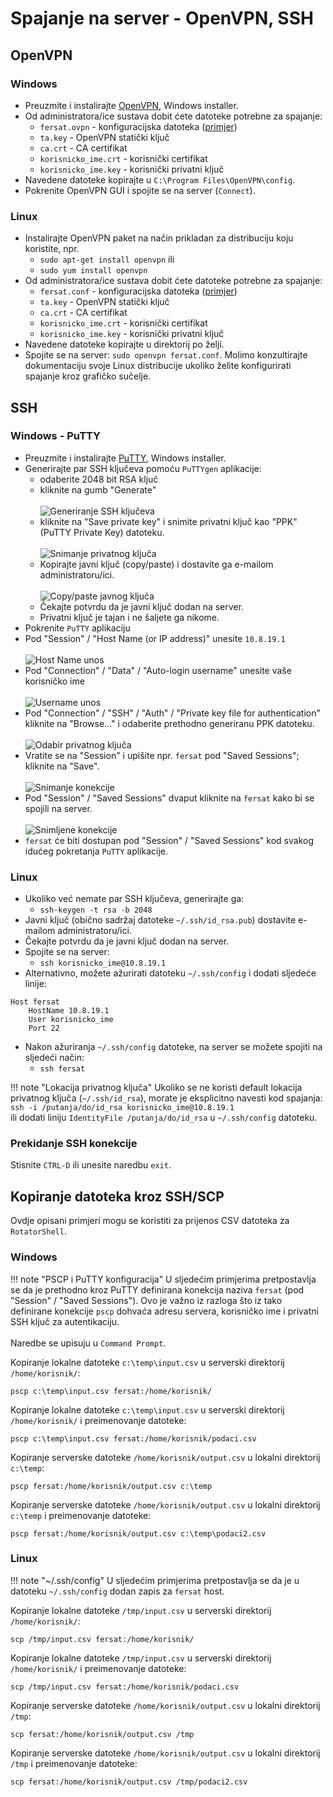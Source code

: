 # Spajanje na server - OpenVPN, SSH

## OpenVPN

### Windows

- Preuzmite i instalirajte [OpenVPN](https://openvpn.net/community-downloads/), Windows installer.
- Od administratora/ice sustava dobit ćete datoteke potrebne za spajanje:
    - `fersat.ovpn` - konfiguracijska datoteka ([primjer](assets/files/openvpn/fersat_win_primjer.ovpn))
    - `ta.key` - OpenVPN statički ključ
    - `ca.crt` - CA certifikat
    - `korisnicko_ime.crt` - korisnički certifikat
    - `korisnicko_ime.key` - korisnički privatni ključ
- Navedene datoteke kopirajte u `C:\Program Files\OpenVPN\config`.
- Pokrenite OpenVPN GUI i spojite se na server (`Connect`).

### Linux

- Instalirajte OpenVPN paket na način prikladan za distribuciju koju koristite, npr.
    - `sudo apt-get install openvpn` ili 
    - `sudo yum install openvpn`
- Od administratora/ice sustava dobit ćete datoteke potrebne za spajanje:
    - `fersat.conf` - konfiguracijska datoteka ([primjer](assets/files/openvpn/fersat_linux_primjer.conf))
    - `ta.key` - OpenVPN statički ključ
    - `ca.crt` - CA certifikat
    - `korisnicko_ime.crt` - korisnički certifikat
    - `korisnicko_ime.key` - korisnički privatni ključ
- Navedene datoteke kopirajte u direktorij po želji.
- Spojite se na server: `sudo openvpn fersat.conf`. Molimo konzultirajte dokumentaciju svoje Linux distribucije ukoliko želite konfigurirati spajanje kroz grafičko sučelje.

## SSH

### Windows - PuTTY

- Preuzmite i instalirajte [PuTTY](https://www.chiark.greenend.org.uk/~sgtatham/putty/latest.html), Windows installer.
- Generirajte par SSH ključeva pomoću `PuTTYgen` aplikacije:
    - odaberite 2048 bit RSA ključ
    - kliknite na gumb "Generate" <br><br>
    ![Generiranje SSH ključeva](assets/img/putty/01-puttygen-generate.jpg)
    - kliknite na "Save private key" i snimite privatni ključ kao "PPK" (PuTTY Private Key) datoteku. <br><br>
    ![Snimanje privatnog ključa](assets/img/putty/02-puttygen-save-ppk.jpg)
    - Kopirajte javni ključ (copy/paste) i dostavite ga e-mailom administratoru/ici. <br><br>
    ![Copy/paste javnog ključa](assets/img/putty/03-puttygen-copy-public-key.jpg)
    - Čekajte potvrdu da je javni ključ dodan na server.
    - Privatni ključ je tajan i ne šaljete ga nikome.
- Pokrenite `PuTTY` aplikaciju
- Pod "Session" / "Host Name (or IP address)" unesite `10.8.19.1` <br><br>
![Host Name unos](assets/img/putty/04-putty-hostname.jpg)
- Pod "Connection" / "Data" / "Auto-login username" unesite vaše korisničko ime <br><br>
![Username unos](assets/img/putty/05-putty-username.jpg)
- Pod "Connection" / "SSH" / "Auth" / "Private key file for authentication" kliknite na "Browse..." i odaberite prethodno generiranu PPK datoteku. <br><br>
![Odabir privatnog ključa](assets/img/putty/06-putty-load-privkey.jpg)
- Vratite se na "Session" i upišite npr. `fersat` pod "Saved Sessions"; kliknite na "Save". <br><br>
![Snimanje konekcije](assets/img/putty/07-putty-save-session.jpg)
- Pod "Session" / "Saved Sessions" dvaput kliknite na `fersat` kako bi se spojili na server. <br><br>
![Snimljene konekcije](assets/img/putty/08-putty-saved-sessions.jpg)
- `fersat` će biti dostupan pod "Session" / "Saved Sessions" kod svakog idućeg pokretanja `PuTTY` aplikacije.

### Linux

- Ukoliko već nemate par SSH ključeva, generirajte ga:
    - `ssh-keygen -t rsa -b 2048`
- Javni ključ (obično sadržaj datoteke `~/.ssh/id_rsa.pub`) dostavite e-mailom administratoru/ici.
- Čekajte potvrdu da je javni ključ dodan na server.
- Spojite se na server:
    - `ssh korisnicko_ime@10.8.19.1`
- Alternativno, možete ažurirati datoteku `~/.ssh/config` i dodati sljedeće linije:
```
Host fersat
    HostName 10.8.19.1
	User korisnicko_ime
	Port 22
```
- Nakon ažuriranja `~/.ssh/config` datoteke, na server se možete spojiti na sljedeći način:
    - `ssh fersat`

!!! note "Lokacija privatnog ključa"
    Ukoliko se ne koristi default lokacija privatnog ključa (`~/.ssh/id_rsa`), morate je eksplicitno navesti kod spajanja: <br>
    `ssh -i /putanja/do/id_rsa korisnicko_ime@10.8.19.1`<br>
    ili dodati liniju `IdentityFile /putanja/do/id_rsa` u `~/.ssh/config` datoteku.

### Prekidanje SSH konekcije

Stisnite `CTRL-D` ili unesite naredbu `exit`.


## Kopiranje datoteka kroz SSH/SCP

Ovdje opisani primjeri mogu se koristiti za prijenos CSV datoteka za `RotatorShell`.

### Windows 

!!! note "PSCP i PuTTY konfiguracija"
    U sljedećim primjerima pretpostavlja se da je prethodno kroz PuTTY definirana konekcija naziva `fersat` (pod "Session" / "Saved Sessions"). Ovo je važno iz razloga što iz tako definirane konekcije `pscp` dohvaća adresu servera, korisničko ime i privatni SSH ključ za autentikaciju. <br><br>
    Naredbe se upisuju u `Command Prompt`.

Kopiranje lokalne datoteke `c:\temp\input.csv` u serverski direktorij `/home/korisnik/`:
```
pscp c:\temp\input.csv fersat:/home/korisnik/
```

Kopiranje lokalne datoteke `c:\temp\input.csv` u serverski direktorij `/home/korisnik/` i preimenovanje datoteke:
```
pscp c:\temp\input.csv fersat:/home/korisnik/podaci.csv
```

Kopiranje serverske datoteke `/home/korisnik/output.csv` u lokalni direktorij `c:\temp`:
```
pscp fersat:/home/korisnik/output.csv c:\temp
```

Kopiranje serverske datoteke `/home/korisnik/output.csv` u lokalni direktorij `c:\temp` i preimenovanje datoteke:
```
pscp fersat:/home/korisnik/output.csv c:\temp\podaci2.csv
```

### Linux

!!! note "~/.ssh/config"
    U sljedećim primjerima pretpostavlja se da je u datoteku `~/.ssh/config` dodan zapis za `fersat` host.

Kopiranje lokalne datoteke `/tmp/input.csv` u serverski direktorij `/home/korisnik/`:
```
scp /tmp/input.csv fersat:/home/korisnik/
```

Kopiranje lokalne datoteke `/tmp/input.csv` u serverski direktorij `/home/korisnik/` i preimenovanje datoteke:
```
scp /tmp/input.csv fersat:/home/korisnik/podaci.csv
```

Kopiranje serverske datoteke `/home/korisnik/output.csv` u lokalni direktorij `/tmp`:
```
scp fersat:/home/korisnik/output.csv /tmp
```

Kopiranje serverske datoteke `/home/korisnik/output.csv` u lokalni direktorij `/tmp` i preimenovanje datoteke:
```
scp fersat:/home/korisnik/output.csv /tmp/podaci2.csv
```
